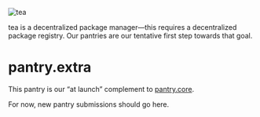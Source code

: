 ![tea](https://tea.xyz/banner.png)

tea is a decentralized package manager—this requires a decentralized package
registry. Our pantries are our tentative first step towards that goal.

# pantry.extra

This pantry is our “at launch” complement to [pantry.core].

For now, new pantry submissions should go here.

[pantry.core]: ../../../pantry.core
